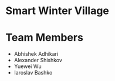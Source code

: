 # Smart Winter Village
# Team Members
- Abhishek Adhikari
- Alexander Shishkov
- Yuewei Wu
- Iaroslav Bashko

